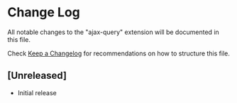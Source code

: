 # Change Log

All notable changes to the "ajax-query" extension will be documented in this file.

Check [Keep a Changelog](http://keepachangelog.com/) for recommendations on how to structure this file.

## [Unreleased]

- Initial release